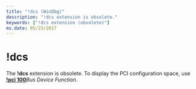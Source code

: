 ```yaml
---
title: "!dcs (WinDbg)"
description: "!dcs extension is obsolete."
keywords: ["!dcs extension (obsolete)"]
ms.date: 05/23/2017
---
```


# !dcs

The **!dcs** extension is obsolete. To display the PCI configuration space, use [**!pci 100**](-pci.md)*Bus Device Function*.
